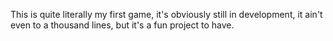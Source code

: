 This is quite literally my first game, it's obviously still in development, it ain't even to a thousand lines, but it's a fun project to have.
